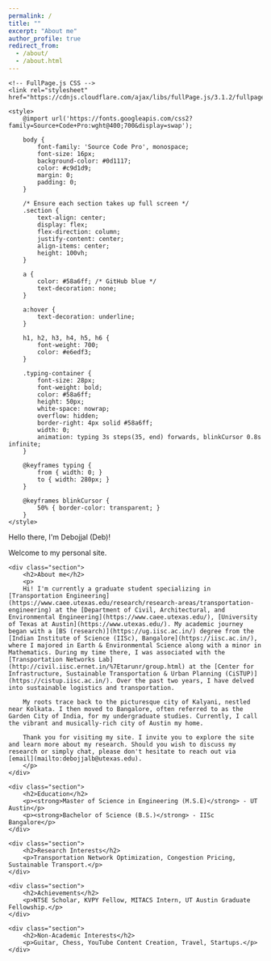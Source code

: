 ```yaml
---
permalink: /
title: ""
excerpt: "About me"
author_profile: true
redirect_from:
  - /about/
  - /about.html
---
```


<head>
    <meta charset="UTF-8">
    <meta name="viewport" content="width=device-width, initial-scale=1.0">
    <title>Debojjal's Portfolio</title>
    
    <!-- FullPage.js CSS -->
    <link rel="stylesheet" href="https://cdnjs.cloudflare.com/ajax/libs/fullPage.js/3.1.2/fullpage.min.css">

    <style>
        @import url('https://fonts.googleapis.com/css2?family=Source+Code+Pro:wght@400;700&display=swap');

        body {
            font-family: 'Source Code Pro', monospace;
            font-size: 16px;
            background-color: #0d1117;
            color: #c9d1d9;
            margin: 0;
            padding: 0;
        }

        /* Ensure each section takes up full screen */
        .section {
            text-align: center;
            display: flex;
            flex-direction: column;
            justify-content: center;
            align-items: center;
            height: 100vh;
        }

        a {
            color: #58a6ff; /* GitHub blue */
            text-decoration: none;
        }
        
        a:hover {
            text-decoration: underline;
        }

        h1, h2, h3, h4, h5, h6 {
            font-weight: 700;
            color: #e6edf3;
        }

        .typing-container {
            font-size: 28px;
            font-weight: bold;
            color: #58a6ff;
            height: 50px;
            white-space: nowrap;
            overflow: hidden;
            border-right: 4px solid #58a6ff;
            width: 0;
            animation: typing 3s steps(35, end) forwards, blinkCursor 0.8s infinite;
        }
        
        @keyframes typing {
            from { width: 0; }
            to { width: 280px; }
        }

        @keyframes blinkCursor {
            50% { border-color: transparent; }
        }
    </style>
</head>
<body>

<!-- Full Page Scroll Sections -->
<div id="fullpage">
    <div class="section">
        <div class="typing-container">Hello there, I'm Debojjal (Deb)!</div>
        <p>Welcome to my personal site.</p>
    </div>

    <div class="section">
        <h2>About me</h2>
        <p>
        Hi! I'm currently a graduate student specializing in [Transportation Engineering](https://www.caee.utexas.edu/research/research-areas/transportation-engineering) at the [Department of Civil, Architectural, and Environmental Engineering](https://www.caee.utexas.edu/), [University of Texas at Austin](https://www.utexas.edu/). My academic journey began with a [BS (research)](https://ug.iisc.ac.in/) degree from the [Indian Institute of Science (IISc), Bangalore](https://iisc.ac.in/), where I majored in Earth & Environmental Science along with a minor in Mathematics. During my time there, I was associated with the [Transportation Networks Lab](http://civil.iisc.ernet.in/%7Etarunr/group.html) at the [Center for Infrastructure, Sustainable Transportation & Urban Planning (CiSTUP)](https://cistup.iisc.ac.in/). Over the past two years, I have delved into sustainable logistics and transportation.

        My roots trace back to the picturesque city of Kalyani, nestled near Kolkata. I then moved to Bangalore, often referred to as the Garden City of India, for my undergraduate studies. Currently, I call the vibrant and musically-rich city of Austin my home. 

        Thank you for visiting my site. I invite you to explore the site and learn more about my research. Should you wish to discuss my research or simply chat, please don't hesitate to reach out via [email](mailto:debojjalb@utexas.edu).
        </p>
    </div>

    <div class="section">
        <h2>Education</h2>
        <p><strong>Master of Science in Engineering (M.S.E)</strong> - UT Austin</p>
        <p><strong>Bachelor of Science (B.S.)</strong> - IISc Bangalore</p>
    </div>

    <div class="section">
        <h2>Research Interests</h2>
        <p>Transportation Network Optimization, Congestion Pricing, Sustainable Transport.</p>
    </div>

    <div class="section">
        <h2>Achievements</h2>
        <p>NTSE Scholar, KVPY Fellow, MITACS Intern, UT Austin Graduate Fellowship.</p>
    </div>

    <div class="section">
        <h2>Non-Academic Interests</h2>
        <p>Guitar, Chess, YouTube Content Creation, Travel, Startups.</p>
    </div>
</div>

<!-- FullPage.js Library -->
<script src="https://cdnjs.cloudflare.com/ajax/libs/fullPage.js/3.1.2/fullpage.min.js"></script>
<script>
    new fullpage('#fullpage', {
        autoScrolling: true,
        navigation: true,
        navigationPosition: 'right',
        scrollHorizontally: true
    });
</script>

</body>
</html>
